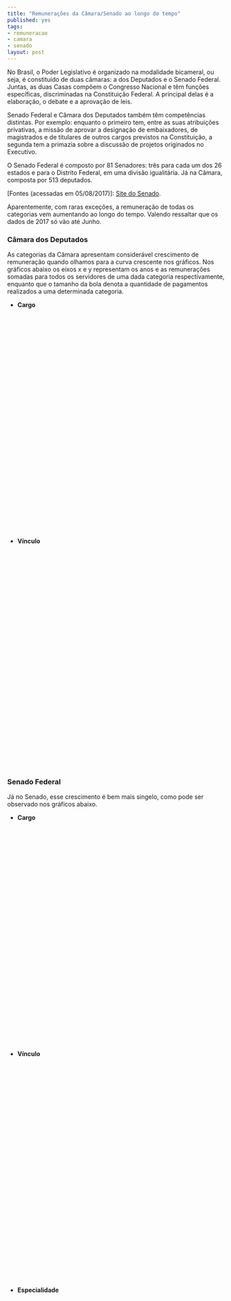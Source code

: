 ```yaml
---
title: "Remunerações da Câmara/Senado ao longo do tempo"
published: yes
tags:
- remuneracao
- camara
- senado
layout: post
---
```






No Brasil, o Poder Legislativo é organizado na modalidade bicameral, ou seja, é constituído de duas câmaras: a dos Deputados e o Senado Federal. Juntas, as duas Casas compõem o Congresso Nacional e têm funções específicas, discriminadas na Constituição Federal. A principal delas é a elaboração, o debate e a aprovação de leis.

Senado Federal e Câmara dos Deputados também têm competências distintas. Por exemplo: enquanto o primeiro tem, entre as suas atribuições privativas, a missão de aprovar a designação de embaixadores, de magistrados e de titulares de outros cargos previstos na Constituição, a segunda tem a primazia sobre a discussão de projetos originados no Executivo.

O Senado Federal é composto por 81 Senadores: três para cada um dos 26 estados e para o Distrito Federal, em uma divisão igualitária. Já na Câmara, composta por 513 deputados.

[Fontes (acessadas em 05/08/2017)]: [Site do Senado](https://www12.senado.leg.br/transparencia/laipergunta).

Aparentemente, com raras exceções, a remuneração de todas os categorias vem aumentando ao longo do tempo. Valendo ressaltar que os dados de 2017 só vão até Junho.

### **Câmara dos Deputados**

As categorias da Câmara apresentam considerável crescimento de remuneração quando olhamos para a curva crescente nos gráficos. Nos gráficos abaixo os eixos x e y representam os anos e as remunerações somadas para todos os servidores de uma dada categoria respectivamente, enquanto que o tamanho da bola denota a quantidade de pagamentos realizados a uma determinada categoria. 

* **Cargo**

<!--html_preserve--><div id="htmlwidget-5bb4c00353dfb2b6ae72" style="width:100%;height:500px;" class="highchart html-widget"></div>
<script type="application/json" data-for="htmlwidget-5bb4c00353dfb2b6ae72">{"x":{"hc_opts":{"title":{"text":null},"yAxis":{"title":{"text":"Valor da Remuneração (milhões R$)"},"type":"linear"},"credits":{"enabled":false},"exporting":{"enabled":false},"plotOptions":{"series":{"turboThreshold":0,"showInLegend":true,"marker":{"enabled":true}},"treemap":{"layoutAlgorithm":"squarified"},"bubble":{"minSize":5,"maxSize":25},"scatter":{"marker":{"symbol":"circle"}}},"annotationsOptions":{"enabledButtons":false},"tooltip":{"delayForDisplay":10,"pointFormat":"Valor: {point.y:.2f} <br> Quantidade de pagamentos: {point.avg_kincaid}"},"series":[{"name":"ANALISTA LEGISLATIVO","data":[{"d":"2012-01-01","name":"ANALISTA LEGISLATIVO","avg_kincaid":4588,"kincaid":123.89462069,"x":1325376000000,"y":123.89462069,"size":4588,"z":4588},{"d":"2013-01-01","name":"ANALISTA LEGISLATIVO","avg_kincaid":11307,"kincaid":316.99790974,"x":1356998400000,"y":316.99790974,"size":11307,"z":11307},{"d":"2014-01-01","name":"ANALISTA LEGISLATIVO","avg_kincaid":12047,"kincaid":358.33242684,"x":1388534400000,"y":358.33242684,"size":12047,"z":12047},{"d":"2015-01-01","name":"ANALISTA LEGISLATIVO","avg_kincaid":14126,"kincaid":466.64064704,"x":1420070400000,"y":466.64064704,"size":14126,"z":14126},{"d":"2016-01-01","name":"ANALISTA LEGISLATIVO","avg_kincaid":14811,"kincaid":487.75379089,"x":1451606400000,"y":487.75379089,"size":14811,"z":14811},{"d":"2017-01-01","name":"ANALISTA LEGISLATIVO","avg_kincaid":7835,"kincaid":278.76235312,"x":1483228800000,"y":278.76235312,"size":7835,"z":7835}],"type":"bubble"},{"name":"CARGO EM COMISSAO","data":[{"d":"2012-01-01","name":"CARGO EM COMISSAO","avg_kincaid":27,"kincaid":0.13996098,"x":1325376000000,"y":0.13996098,"size":27,"z":27},{"d":"2013-01-01","name":"CARGO EM COMISSAO","avg_kincaid":70,"kincaid":0.40872643,"x":1356998400000,"y":0.40872643,"size":70,"z":70},{"d":"2014-01-01","name":"CARGO EM COMISSAO","avg_kincaid":44,"kincaid":0.31203381,"x":1388534400000,"y":0.31203381,"size":44,"z":44},{"d":"2015-01-01","name":"CARGO EM COMISSAO","avg_kincaid":33,"kincaid":0.15461441,"x":1420070400000,"y":0.15461441,"size":33,"z":33},{"d":"2016-01-01","name":"CARGO EM COMISSAO","avg_kincaid":30,"kincaid":0.28034448,"x":1451606400000,"y":0.28034448,"size":30,"z":30},{"d":"2017-01-01","name":"CARGO EM COMISSAO","avg_kincaid":10,"kincaid":0.11247999,"x":1483228800000,"y":0.11247999,"size":10,"z":10}],"type":"bubble"},{"name":"DEPUTADO","data":[{"d":"2012-01-01","name":"DEPUTADO","avg_kincaid":748,"kincaid":22.03194775,"x":1325376000000,"y":22.03194775,"size":748,"z":748},{"d":"2013-01-01","name":"DEPUTADO","avg_kincaid":1739,"kincaid":52.4904465,"x":1356998400000,"y":52.4904465,"size":1739,"z":1739},{"d":"2014-01-01","name":"DEPUTADO","avg_kincaid":1708,"kincaid":47.7768733,"x":1388534400000,"y":47.7768733,"size":1708,"z":1708},{"d":"2015-01-01","name":"DEPUTADO","avg_kincaid":3839,"kincaid":136.21369157,"x":1420070400000,"y":136.21369157,"size":3839,"z":3839},{"d":"2016-01-01","name":"DEPUTADO","avg_kincaid":4484,"kincaid":154.09333998,"x":1451606400000,"y":154.09333998,"size":4484,"z":4484},{"d":"2017-01-01","name":"DEPUTADO","avg_kincaid":2946,"kincaid":101.73037856,"x":1483228800000,"y":101.73037856,"size":2946,"z":2946}],"type":"bubble"},{"name":"TECNICO LEGISLATIVO","data":[{"d":"2012-01-01","name":"TECNICO LEGISLATIVO","avg_kincaid":3816,"kincaid":76.45708965,"x":1325376000000,"y":76.45708965,"size":3816,"z":3816},{"d":"2013-01-01","name":"TECNICO LEGISLATIVO","avg_kincaid":8383,"kincaid":194.10940987,"x":1356998400000,"y":194.10940987,"size":8383,"z":8383},{"d":"2014-01-01","name":"TECNICO LEGISLATIVO","avg_kincaid":8477,"kincaid":210.61435241,"x":1388534400000,"y":210.61435241,"size":8477,"z":8477},{"d":"2015-01-01","name":"TECNICO LEGISLATIVO","avg_kincaid":9395,"kincaid":259.7539336,"x":1420070400000,"y":259.7539336,"size":9395,"z":9395},{"d":"2016-01-01","name":"TECNICO LEGISLATIVO","avg_kincaid":9551,"kincaid":264.12159985,"x":1451606400000,"y":264.12159985,"size":9551,"z":9551},{"d":"2017-01-01","name":"TECNICO LEGISLATIVO","avg_kincaid":4821,"kincaid":145.46431736,"x":1483228800000,"y":145.46431736,"size":4821,"z":4821}],"type":"bubble"}],"xAxis":{"type":"datetime","title":{"text":"Cargos"}}},"theme":{"chart":{"backgroundColor":"transparent"}},"conf_opts":{"global":{"Date":null,"VMLRadialGradientURL":"http =//code.highcharts.com/list(version)/gfx/vml-radial-gradient.png","canvasToolsURL":"http =//code.highcharts.com/list(version)/modules/canvas-tools.js","getTimezoneOffset":null,"timezoneOffset":0,"useUTC":true},"lang":{"contextButtonTitle":"Chart context menu","decimalPoint":".","downloadJPEG":"Download JPEG image","downloadPDF":"Download PDF document","downloadPNG":"Download PNG image","downloadSVG":"Download SVG vector image","drillUpText":"Back to {series.name}","invalidDate":null,"loading":"Loading...","months":["January","February","March","April","May","June","July","August","September","October","November","December"],"noData":"No data to display","numericSymbols":["k","M","G","T","P","E"],"printChart":"Print chart","resetZoom":"Reset zoom","resetZoomTitle":"Reset zoom level 1:1","shortMonths":["Jan","Feb","Mar","Apr","May","Jun","Jul","Aug","Sep","Oct","Nov","Dec"],"thousandsSep":" ","weekdays":["Sunday","Monday","Tuesday","Wednesday","Thursday","Friday","Saturday"]}},"type":"chart","fonts":[],"debug":false},"evals":[],"jsHooks":[]}</script><!--/html_preserve-->

* **Vínculo**

<!--html_preserve--><div id="htmlwidget-93136c06264fde204b73" style="width:100%;height:500px;" class="highchart html-widget"></div>
<script type="application/json" data-for="htmlwidget-93136c06264fde204b73">{"x":{"hc_opts":{"title":{"text":null},"yAxis":{"title":{"text":"Valor da Remuneração (milhões R$)"},"type":"linear"},"credits":{"enabled":false},"exporting":{"enabled":false},"plotOptions":{"series":{"turboThreshold":0,"showInLegend":true,"marker":{"enabled":true}},"treemap":{"layoutAlgorithm":"squarified"},"bubble":{"minSize":5,"maxSize":25},"scatter":{"marker":{"symbol":"circle"}}},"annotationsOptions":{"enabledButtons":false},"tooltip":{"delayForDisplay":10,"pointFormat":"Valor: {point.y:.2f} <br> Quantidade de pagamentos: {point.avg_kincaid}"},"series":[{"name":"APOSENTADORIA PARLAMENTAR","data":[{"d":"2012-01-01","name":"APOSENTADORIA PARLAMENTAR","avg_kincaid":8,"kincaid":0.11693468,"x":1325376000000,"y":0.11693468,"size":8,"z":8},{"d":"2013-01-01","name":"APOSENTADORIA PARLAMENTAR","avg_kincaid":13,"kincaid":0.18254185,"x":1356998400000,"y":0.18254185,"size":13,"z":13},{"d":"2014-01-01","name":"APOSENTADORIA PARLAMENTAR","avg_kincaid":27,"kincaid":0.3834644,"x":1388534400000,"y":0.3834644,"size":27,"z":27},{"d":"2015-01-01","name":"APOSENTADORIA PARLAMENTAR","avg_kincaid":22,"kincaid":0.44010299,"x":1420070400000,"y":0.44010299,"size":22,"z":22},{"d":"2016-01-01","name":"APOSENTADORIA PARLAMENTAR","avg_kincaid":17,"kincaid":0.37270405,"x":1451606400000,"y":0.37270405,"size":17,"z":17}],"type":"bubble"},{"name":"CARGO DE NATUREZA ESPECIAL","data":[{"d":"2012-01-01","name":"CARGO DE NATUREZA ESPECIAL","avg_kincaid":10,"kincaid":0.0581688,"x":1325376000000,"y":0.0581688,"size":10,"z":10},{"d":"2013-01-01","name":"CARGO DE NATUREZA ESPECIAL","avg_kincaid":23,"kincaid":0.11648413,"x":1356998400000,"y":0.11648413,"size":23,"z":23},{"d":"2014-01-01","name":"CARGO DE NATUREZA ESPECIAL","avg_kincaid":16,"kincaid":0.06847144,"x":1388534400000,"y":0.06847144,"size":16,"z":16},{"d":"2015-01-01","name":"CARGO DE NATUREZA ESPECIAL","avg_kincaid":16,"kincaid":0.07190124,"x":1420070400000,"y":0.07190124,"size":16,"z":16},{"d":"2016-01-01","name":"CARGO DE NATUREZA ESPECIAL","avg_kincaid":16,"kincaid":0.18057323,"x":1451606400000,"y":0.18057323,"size":16,"z":16},{"d":"2017-01-01","name":"CARGO DE NATUREZA ESPECIAL","avg_kincaid":5,"kincaid":0.06402554,"x":1483228800000,"y":0.06402554,"size":5,"z":5}],"type":"bubble"},{"name":"INATIVO","data":[{"d":"2012-01-01","name":"INATIVO","avg_kincaid":5,"kincaid":0.1044544,"x":1325376000000,"y":0.1044544,"size":5,"z":5},{"d":"2013-01-01","name":"INATIVO","avg_kincaid":26,"kincaid":0.64881447,"x":1356998400000,"y":0.64881447,"size":26,"z":26},{"d":"2014-01-01","name":"INATIVO","avg_kincaid":33,"kincaid":0.87240956,"x":1388534400000,"y":0.87240956,"size":33,"z":33},{"d":"2015-01-01","name":"INATIVO","avg_kincaid":26,"kincaid":0.75443978,"x":1420070400000,"y":0.75443978,"size":26,"z":26},{"d":"2016-01-01","name":"INATIVO","avg_kincaid":9,"kincaid":0.25278077,"x":1451606400000,"y":0.25278077,"size":9,"z":9},{"d":"2017-01-01","name":"INATIVO","avg_kincaid":8,"kincaid":0.22855411,"x":1483228800000,"y":0.22855411,"size":8,"z":8}],"type":"bubble"},{"name":"PARLAMENTAR","data":[{"d":"2012-01-01","name":"PARLAMENTAR","avg_kincaid":740,"kincaid":21.91501307,"x":1325376000000,"y":21.91501307,"size":740,"z":740},{"d":"2013-01-01","name":"PARLAMENTAR","avg_kincaid":1726,"kincaid":52.30790465,"x":1356998400000,"y":52.30790465,"size":1726,"z":1726},{"d":"2014-01-01","name":"PARLAMENTAR","avg_kincaid":1681,"kincaid":47.3934089,"x":1388534400000,"y":47.3934089,"size":1681,"z":1681},{"d":"2015-01-01","name":"PARLAMENTAR","avg_kincaid":3817,"kincaid":135.77358858,"x":1420070400000,"y":135.77358858,"size":3817,"z":3817},{"d":"2016-01-01","name":"PARLAMENTAR","avg_kincaid":4467,"kincaid":153.72063593,"x":1451606400000,"y":153.72063593,"size":4467,"z":4467},{"d":"2017-01-01","name":"PARLAMENTAR","avg_kincaid":2946,"kincaid":101.73037856,"x":1483228800000,"y":101.73037856,"size":2946,"z":2946}],"type":"bubble"},{"name":"PENSAO CIVIL","data":[{"d":"2012-01-01","name":"PENSAO CIVIL","avg_kincaid":6,"kincaid":0.06914808,"x":1325376000000,"y":0.06914808,"size":6,"z":6},{"d":"2013-01-01","name":"PENSAO CIVIL","avg_kincaid":16,"kincaid":0.21337269,"x":1356998400000,"y":0.21337269,"size":16,"z":16},{"d":"2014-01-01","name":"PENSAO CIVIL","avg_kincaid":15,"kincaid":0.19559919,"x":1388534400000,"y":0.19559919,"size":15,"z":15},{"d":"2015-01-01","name":"PENSAO CIVIL","avg_kincaid":17,"kincaid":0.22259537,"x":1420070400000,"y":0.22259537,"size":17,"z":17},{"d":"2016-01-01","name":"PENSAO CIVIL","avg_kincaid":20,"kincaid":0.29699375,"x":1451606400000,"y":0.29699375,"size":20,"z":20},{"d":"2017-01-01","name":"PENSAO CIVIL","avg_kincaid":12,"kincaid":0.19138594,"x":1483228800000,"y":0.19138594,"size":12,"z":12}],"type":"bubble"},{"name":"QUADRO EFETIVO","data":[{"d":"2012-01-01","name":"QUADRO EFETIVO","avg_kincaid":8393,"kincaid":200.17810786,"x":1325376000000,"y":200.17810786,"size":8393,"z":8393},{"d":"2013-01-01","name":"QUADRO EFETIVO","avg_kincaid":19648,"kincaid":510.24513245,"x":1356998400000,"y":510.24513245,"size":19648,"z":19648},{"d":"2014-01-01","name":"QUADRO EFETIVO","avg_kincaid":20476,"kincaid":567.8787705,"x":1388534400000,"y":567.8787705,"size":20476,"z":20476},{"d":"2015-01-01","name":"QUADRO EFETIVO","avg_kincaid":23478,"kincaid":725.41754549,"x":1420070400000,"y":725.41754549,"size":23478,"z":23478},{"d":"2016-01-01","name":"QUADRO EFETIVO","avg_kincaid":24333,"kincaid":751.32561622,"x":1451606400000,"y":751.32561622,"size":24333,"z":24333},{"d":"2017-01-01","name":"QUADRO EFETIVO","avg_kincaid":12636,"kincaid":423.80673043,"x":1483228800000,"y":423.80673043,"size":12636,"z":12636}],"type":"bubble"},{"name":"SECRETARIO PARLAMENTAR","data":[{"d":"2012-01-01","name":"SECRETARIO PARLAMENTAR","avg_kincaid":12,"kincaid":0.07456109,"x":1325376000000,"y":0.07456109,"size":12,"z":12},{"d":"2013-01-01","name":"SECRETARIO PARLAMENTAR","avg_kincaid":31,"kincaid":0.26694296,"x":1356998400000,"y":0.26694296,"size":31,"z":31},{"d":"2014-01-01","name":"SECRETARIO PARLAMENTAR","avg_kincaid":28,"kincaid":0.24356237,"x":1388534400000,"y":0.24356237,"size":28,"z":28},{"d":"2015-01-01","name":"SECRETARIO PARLAMENTAR","avg_kincaid":17,"kincaid":0.08271317,"x":1420070400000,"y":0.08271317,"size":17,"z":17},{"d":"2016-01-01","name":"SECRETARIO PARLAMENTAR","avg_kincaid":14,"kincaid":0.09977125,"x":1451606400000,"y":0.09977125,"size":14,"z":14},{"d":"2017-01-01","name":"SECRETARIO PARLAMENTAR","avg_kincaid":5,"kincaid":0.04845445,"x":1483228800000,"y":0.04845445,"size":5,"z":5}],"type":"bubble"},{"name":"SECRETARIO PARLAMENTAR REQUISITADO","data":[{"d":"2012-01-01","name":"SECRETARIO PARLAMENTAR REQUISITADO","avg_kincaid":5,"kincaid":0.00723109,"x":1325376000000,"y":0.00723109,"size":5,"z":5},{"d":"2013-01-01","name":"SECRETARIO PARLAMENTAR REQUISITADO","avg_kincaid":16,"kincaid":0.02529934,"x":1356998400000,"y":0.02529934,"size":16,"z":16}],"type":"bubble"}],"xAxis":{"type":"datetime","title":{"text":"Vínculo"}}},"theme":{"chart":{"backgroundColor":"transparent"}},"conf_opts":{"global":{"Date":null,"VMLRadialGradientURL":"http =//code.highcharts.com/list(version)/gfx/vml-radial-gradient.png","canvasToolsURL":"http =//code.highcharts.com/list(version)/modules/canvas-tools.js","getTimezoneOffset":null,"timezoneOffset":0,"useUTC":true},"lang":{"contextButtonTitle":"Chart context menu","decimalPoint":".","downloadJPEG":"Download JPEG image","downloadPDF":"Download PDF document","downloadPNG":"Download PNG image","downloadSVG":"Download SVG vector image","drillUpText":"Back to {series.name}","invalidDate":null,"loading":"Loading...","months":["January","February","March","April","May","June","July","August","September","October","November","December"],"noData":"No data to display","numericSymbols":["k","M","G","T","P","E"],"printChart":"Print chart","resetZoom":"Reset zoom","resetZoomTitle":"Reset zoom level 1:1","shortMonths":["Jan","Feb","Mar","Apr","May","Jun","Jul","Aug","Sep","Oct","Nov","Dec"],"thousandsSep":" ","weekdays":["Sunday","Monday","Tuesday","Wednesday","Thursday","Friday","Saturday"]}},"type":"chart","fonts":[],"debug":false},"evals":[],"jsHooks":[]}</script><!--/html_preserve-->

### **Senado Federal**

Já no Senado, esse crescimento é bem mais singelo, como pode ser observado nos gráficos abaixo.

* **Cargo**

<!--html_preserve--><div id="htmlwidget-b04049b7447c2287f3e4" style="width:100%;height:500px;" class="highchart html-widget"></div>
<script type="application/json" data-for="htmlwidget-b04049b7447c2287f3e4">{"x":{"hc_opts":{"title":{"text":null},"yAxis":{"title":{"text":"Valor da Remuneração (milhões R$)"},"type":"linear"},"credits":{"enabled":false},"exporting":{"enabled":false},"plotOptions":{"series":{"turboThreshold":0,"showInLegend":true,"marker":{"enabled":true}},"treemap":{"layoutAlgorithm":"squarified"},"bubble":{"minSize":5,"maxSize":25},"scatter":{"marker":{"symbol":"circle"}}},"annotationsOptions":{"enabledButtons":false},"tooltip":{"delayForDisplay":10,"pointFormat":"Valor: {point.y:.2f} <br> Quantidade de pagamentos: {point.avg_kincaid}"},"series":[{"name":"ADVOGADO","data":[{"d":"2013-01-01","name":"ADVOGADO","avg_kincaid":396,"kincaid":8.73258617,"x":1356998400000,"y":8.73258617,"size":396,"z":396},{"d":"2014-01-01","name":"ADVOGADO","avg_kincaid":396,"kincaid":9.17343126,"x":1388534400000,"y":9.17343126,"size":396,"z":396},{"d":"2015-01-01","name":"ADVOGADO","avg_kincaid":363,"kincaid":9.05329285,"x":1420070400000,"y":9.05329285,"size":363,"z":363},{"d":"2016-01-01","name":"ADVOGADO","avg_kincaid":396,"kincaid":9.78336902,"x":1451606400000,"y":9.78336902,"size":396,"z":396},{"d":"2017-01-01","name":"ADVOGADO","avg_kincaid":198,"kincaid":5.42988194,"x":1483228800000,"y":5.42988194,"size":198,"z":198}],"type":"bubble"},{"name":"ANALISTA LEGISLATIVO","data":[{"d":"2013-01-01","name":"ANALISTA LEGISLATIVO","avg_kincaid":29781,"kincaid":662.64595788,"x":1356998400000,"y":662.64595788,"size":29781,"z":29781},{"d":"2014-01-01","name":"ANALISTA LEGISLATIVO","avg_kincaid":30678,"kincaid":698.56168925,"x":1388534400000,"y":698.56168925,"size":30678,"z":30678},{"d":"2015-01-01","name":"ANALISTA LEGISLATIVO","avg_kincaid":28825,"kincaid":718.94570512,"x":1420070400000,"y":718.94570512,"size":28825,"z":28825},{"d":"2016-01-01","name":"ANALISTA LEGISLATIVO","avg_kincaid":31474,"kincaid":804.86017581,"x":1451606400000,"y":804.86017581,"size":31474,"z":31474},{"d":"2017-01-01","name":"ANALISTA LEGISLATIVO","avg_kincaid":15731,"kincaid":445.61875989,"x":1483228800000,"y":445.61875989,"size":15731,"z":15731}],"type":"bubble"},{"name":"AUXILIAR LEGISLATIVO","data":[{"d":"2013-01-01","name":"AUXILIAR LEGISLATIVO","avg_kincaid":852,"kincaid":15.51823046,"x":1356998400000,"y":15.51823046,"size":852,"z":852},{"d":"2014-01-01","name":"AUXILIAR LEGISLATIVO","avg_kincaid":852,"kincaid":16.1592185,"x":1388534400000,"y":16.1592185,"size":852,"z":852},{"d":"2015-01-01","name":"AUXILIAR LEGISLATIVO","avg_kincaid":781,"kincaid":16.22789898,"x":1420070400000,"y":16.22789898,"size":781,"z":781},{"d":"2016-01-01","name":"AUXILIAR LEGISLATIVO","avg_kincaid":852,"kincaid":19.00528578,"x":1451606400000,"y":19.00528578,"size":852,"z":852},{"d":"2017-01-01","name":"AUXILIAR LEGISLATIVO","avg_kincaid":426,"kincaid":10.3490952,"x":1483228800000,"y":10.3490952,"size":426,"z":426}],"type":"bubble"},{"name":"CARGO EM COMISSÃO","data":[{"d":"2013-01-01","name":"CARGO EM COMISSÃO","avg_kincaid":16427,"kincaid":100.91791467,"x":1356998400000,"y":100.91791467,"size":16427,"z":16427},{"d":"2014-01-01","name":"CARGO EM COMISSÃO","avg_kincaid":18434,"kincaid":119.30959212,"x":1388534400000,"y":119.30959212,"size":18434,"z":18434},{"d":"2015-01-01","name":"CARGO EM COMISSÃO","avg_kincaid":25387,"kincaid":171.81975836,"x":1420070400000,"y":171.81975836,"size":25387,"z":25387},{"d":"2016-01-01","name":"CARGO EM COMISSÃO","avg_kincaid":33753,"kincaid":231.80406765,"x":1451606400000,"y":231.80406765,"size":33753,"z":33753},{"d":"2017-01-01","name":"CARGO EM COMISSÃO","avg_kincaid":19938,"kincaid":149.82333591,"x":1483228800000,"y":149.82333591,"size":19938,"z":19938}],"type":"bubble"},{"name":"CARGO ISOLADO","data":[{"d":"2013-01-01","name":"CARGO ISOLADO","avg_kincaid":60,"kincaid":1.48991189,"x":1356998400000,"y":1.48991189,"size":60,"z":60},{"d":"2014-01-01","name":"CARGO ISOLADO","avg_kincaid":60,"kincaid":1.54700766,"x":1388534400000,"y":1.54700766,"size":60,"z":60},{"d":"2015-01-01","name":"CARGO ISOLADO","avg_kincaid":55,"kincaid":1.60581387,"x":1420070400000,"y":1.60581387,"size":55,"z":55},{"d":"2016-01-01","name":"CARGO ISOLADO","avg_kincaid":54,"kincaid":1.5237242,"x":1451606400000,"y":1.5237242,"size":54,"z":54},{"d":"2017-01-01","name":"CARGO ISOLADO","avg_kincaid":24,"kincaid":0.69600902,"x":1483228800000,"y":0.69600902,"size":24,"z":24}],"type":"bubble"},{"name":"CONSULTOR LEGISLATIVO","data":[{"d":"2013-01-01","name":"CONSULTOR LEGISLATIVO","avg_kincaid":3967,"kincaid":90.51315997,"x":1356998400000,"y":90.51315997,"size":3967,"z":3967},{"d":"2014-01-01","name":"CONSULTOR LEGISLATIVO","avg_kincaid":4559,"kincaid":106.61189083,"x":1388534400000,"y":106.61189083,"size":4559,"z":4559},{"d":"2015-01-01","name":"CONSULTOR LEGISLATIVO","avg_kincaid":4489,"kincaid":115.97823129,"x":1420070400000,"y":115.97823129,"size":4489,"z":4489},{"d":"2016-01-01","name":"CONSULTOR LEGISLATIVO","avg_kincaid":4896,"kincaid":127.45898685,"x":1451606400000,"y":127.45898685,"size":4896,"z":4896},{"d":"2017-01-01","name":"CONSULTOR LEGISLATIVO","avg_kincaid":2448,"kincaid":70.52303389,"x":1483228800000,"y":70.52303389,"size":2448,"z":2448}],"type":"bubble"},{"name":"IPC","data":[{"d":"2013-01-01","name":"IPC","avg_kincaid":4363,"kincaid":2.13738768,"x":1356998400000,"y":2.13738768,"size":4363,"z":4363},{"d":"2014-01-01","name":"IPC","avg_kincaid":4368,"kincaid":2.48341326,"x":1388534400000,"y":2.48341326,"size":4368,"z":4368},{"d":"2015-01-01","name":"IPC","avg_kincaid":4004,"kincaid":3.03610871,"x":1420070400000,"y":3.03610871,"size":4004,"z":4004},{"d":"2016-01-01","name":"IPC","avg_kincaid":4367,"kincaid":3.14165345,"x":1451606400000,"y":3.14165345,"size":4367,"z":4367},{"d":"2017-01-01","name":"IPC","avg_kincaid":2184,"kincaid":1.67998189,"x":1483228800000,"y":1.67998189,"size":2184,"z":2184}],"type":"bubble"},{"name":"SECRETÁRIO PARLAMENTAR","data":[{"d":"2013-01-01","name":"SECRETÁRIO PARLAMENTAR","avg_kincaid":84,"kincaid":1.53072339,"x":1356998400000,"y":1.53072339,"size":84,"z":84},{"d":"2014-01-01","name":"SECRETÁRIO PARLAMENTAR","avg_kincaid":84,"kincaid":1.57636841,"x":1388534400000,"y":1.57636841,"size":84,"z":84},{"d":"2015-01-01","name":"SECRETÁRIO PARLAMENTAR","avg_kincaid":77,"kincaid":1.45619389,"x":1420070400000,"y":1.45619389,"size":77,"z":77},{"d":"2016-01-01","name":"SECRETÁRIO PARLAMENTAR","avg_kincaid":84,"kincaid":1.62488551,"x":1451606400000,"y":1.62488551,"size":84,"z":84},{"d":"2017-01-01","name":"SECRETÁRIO PARLAMENTAR","avg_kincaid":42,"kincaid":0.9190112,"x":1483228800000,"y":0.9190112,"size":42,"z":42}],"type":"bubble"},{"name":"TECNICO LEGISLATIVO","data":[{"d":"2013-01-01","name":"TECNICO LEGISLATIVO","avg_kincaid":32726,"kincaid":643.14145554,"x":1356998400000,"y":643.14145554,"size":32726,"z":32726},{"d":"2014-01-01","name":"TECNICO LEGISLATIVO","avg_kincaid":33292,"kincaid":667.76828158,"x":1388534400000,"y":667.76828158,"size":33292,"z":33292},{"d":"2015-01-01","name":"TECNICO LEGISLATIVO","avg_kincaid":31001,"kincaid":655.080967,"x":1420070400000,"y":655.080967,"size":31001,"z":31001},{"d":"2016-01-01","name":"TECNICO LEGISLATIVO","avg_kincaid":33822,"kincaid":734.77945044,"x":1451606400000,"y":734.77945044,"size":33822,"z":33822},{"d":"2017-01-01","name":"TECNICO LEGISLATIVO","avg_kincaid":16904,"kincaid":418.42303687,"x":1483228800000,"y":418.42303687,"size":16904,"z":16904}],"type":"bubble"}],"xAxis":{"type":"datetime","title":{"text":"Cargo"}}},"theme":{"chart":{"backgroundColor":"transparent"}},"conf_opts":{"global":{"Date":null,"VMLRadialGradientURL":"http =//code.highcharts.com/list(version)/gfx/vml-radial-gradient.png","canvasToolsURL":"http =//code.highcharts.com/list(version)/modules/canvas-tools.js","getTimezoneOffset":null,"timezoneOffset":0,"useUTC":true},"lang":{"contextButtonTitle":"Chart context menu","decimalPoint":".","downloadJPEG":"Download JPEG image","downloadPDF":"Download PDF document","downloadPNG":"Download PNG image","downloadSVG":"Download SVG vector image","drillUpText":"Back to {series.name}","invalidDate":null,"loading":"Loading...","months":["January","February","March","April","May","June","July","August","September","October","November","December"],"noData":"No data to display","numericSymbols":["k","M","G","T","P","E"],"printChart":"Print chart","resetZoom":"Reset zoom","resetZoomTitle":"Reset zoom level 1:1","shortMonths":["Jan","Feb","Mar","Apr","May","Jun","Jul","Aug","Sep","Oct","Nov","Dec"],"thousandsSep":" ","weekdays":["Sunday","Monday","Tuesday","Wednesday","Thursday","Friday","Saturday"]}},"type":"chart","fonts":[],"debug":false},"evals":[],"jsHooks":[]}</script><!--/html_preserve-->

* **Vínculo**

<!--html_preserve--><div id="htmlwidget-9e39caa7f1cbb3193ec0" style="width:100%;height:500px;" class="highchart html-widget"></div>
<script type="application/json" data-for="htmlwidget-9e39caa7f1cbb3193ec0">{"x":{"hc_opts":{"title":{"text":null},"yAxis":{"title":{"text":"Valor da Remuneração (milhões R$)"},"type":"linear"},"credits":{"enabled":false},"exporting":{"enabled":false},"plotOptions":{"series":{"turboThreshold":0,"showInLegend":true,"marker":{"enabled":true}},"treemap":{"layoutAlgorithm":"squarified"},"bubble":{"minSize":5,"maxSize":25},"scatter":{"marker":{"symbol":"circle"}}},"annotationsOptions":{"enabledButtons":false},"tooltip":{"delayForDisplay":10,"pointFormat":"Valor: {point.y:.2f} <br> Quantidade de pagamentos: {point.avg_kincaid}"},"series":[{"name":"COMISSIONADO","data":[{"d":"2013-01-01","name":"COMISSIONADO","avg_kincaid":16427,"kincaid":100.91791467,"x":1356998400000,"y":100.91791467,"size":16427,"z":16427},{"d":"2014-01-01","name":"COMISSIONADO","avg_kincaid":18434,"kincaid":119.30959212,"x":1388534400000,"y":119.30959212,"size":18434,"z":18434},{"d":"2015-01-01","name":"COMISSIONADO","avg_kincaid":25387,"kincaid":171.81975836,"x":1420070400000,"y":171.81975836,"size":25387,"z":25387},{"d":"2016-01-01","name":"COMISSIONADO","avg_kincaid":33753,"kincaid":231.80406765,"x":1451606400000,"y":231.80406765,"size":33753,"z":33753},{"d":"2017-01-01","name":"COMISSIONADO","avg_kincaid":19938,"kincaid":149.82333591,"x":1483228800000,"y":149.82333591,"size":19938,"z":19938}],"type":"bubble"},{"name":"EFETIVO","data":[{"d":"2013-01-01","name":"EFETIVO","avg_kincaid":72229,"kincaid":1425.70941298,"x":1356998400000,"y":1425.70941298,"size":72229,"z":72229},{"d":"2014-01-01","name":"EFETIVO","avg_kincaid":74289,"kincaid":1503.88130075,"x":1388534400000,"y":1503.88130075,"size":74289,"z":74289},{"d":"2015-01-01","name":"EFETIVO","avg_kincaid":69595,"kincaid":1521.38421171,"x":1420070400000,"y":1521.38421171,"size":69595,"z":69595},{"d":"2016-01-01","name":"EFETIVO","avg_kincaid":75945,"kincaid":1702.17753106,"x":1451606400000,"y":1702.17753106,"size":75945,"z":75945},{"d":"2017-01-01","name":"EFETIVO","avg_kincaid":37957,"kincaid":953.6388099,"x":1483228800000,"y":953.6388099,"size":37957,"z":37957}],"type":"bubble"}],"xAxis":{"type":"datetime","title":{"text":"Vínculo"}}},"theme":{"chart":{"backgroundColor":"transparent"}},"conf_opts":{"global":{"Date":null,"VMLRadialGradientURL":"http =//code.highcharts.com/list(version)/gfx/vml-radial-gradient.png","canvasToolsURL":"http =//code.highcharts.com/list(version)/modules/canvas-tools.js","getTimezoneOffset":null,"timezoneOffset":0,"useUTC":true},"lang":{"contextButtonTitle":"Chart context menu","decimalPoint":".","downloadJPEG":"Download JPEG image","downloadPDF":"Download PDF document","downloadPNG":"Download PNG image","downloadSVG":"Download SVG vector image","drillUpText":"Back to {series.name}","invalidDate":null,"loading":"Loading...","months":["January","February","March","April","May","June","July","August","September","October","November","December"],"noData":"No data to display","numericSymbols":["k","M","G","T","P","E"],"printChart":"Print chart","resetZoom":"Reset zoom","resetZoomTitle":"Reset zoom level 1:1","shortMonths":["Jan","Feb","Mar","Apr","May","Jun","Jul","Aug","Sep","Oct","Nov","Dec"],"thousandsSep":" ","weekdays":["Sunday","Monday","Tuesday","Wednesday","Thursday","Friday","Saturday"]}},"type":"chart","fonts":[],"debug":false},"evals":[],"jsHooks":[]}</script><!--/html_preserve-->

* **Especialidade**



<!--html_preserve--><div id="htmlwidget-357bd25d3d183dbb283e" style="width:100%;height:500px;" class="highchart html-widget"></div>
<script type="application/json" data-for="htmlwidget-357bd25d3d183dbb283e">{"x":{"hc_opts":{"title":{"text":null},"yAxis":{"title":{"text":"Valor da Remuneração (milhões R$)"},"type":"linear"},"credits":{"enabled":false},"exporting":{"enabled":false},"plotOptions":{"series":{"turboThreshold":0,"showInLegend":true,"marker":{"enabled":true}},"treemap":{"layoutAlgorithm":"squarified"},"bubble":{"minSize":5,"maxSize":25},"scatter":{"marker":{"symbol":"circle"}}},"annotationsOptions":{"enabledButtons":false},"tooltip":{"delayForDisplay":10,"pointFormat":"Valor: {point.y:.2f} <br> Quantidade de pagamentos: {point.avg_kincaid}"},"series":[{"name":"ADMINISTRAÇÃO","data":[{"d":"2013-01-01","name":"ADMINISTRAÇÃO","avg_kincaid":9309,"kincaid":193.46704198,"x":1356998400000,"y":193.46704198,"size":9309,"z":9309},{"d":"2014-01-01","name":"ADMINISTRAÇÃO","avg_kincaid":9663,"kincaid":206.50204633,"x":1388534400000,"y":206.50204633,"size":9663,"z":9663},{"d":"2015-01-01","name":"ADMINISTRAÇÃO","avg_kincaid":9123,"kincaid":208.04082858,"x":1420070400000,"y":208.04082858,"size":9123,"z":9123},{"d":"2016-01-01","name":"ADMINISTRAÇÃO","avg_kincaid":9962,"kincaid":235.11253684,"x":1451606400000,"y":235.11253684,"size":9962,"z":9962},{"d":"2017-01-01","name":"ADMINISTRAÇÃO","avg_kincaid":4975,"kincaid":131.38821437,"x":1483228800000,"y":131.38821437,"size":4975,"z":4975}],"type":"bubble"},{"name":"INFORMÁTICA LEGISLATIVA","data":[{"d":"2013-01-01","name":"INFORMÁTICA LEGISLATIVA","avg_kincaid":5801,"kincaid":124.53717324,"x":1356998400000,"y":124.53717324,"size":5801,"z":5801},{"d":"2014-01-01","name":"INFORMÁTICA LEGISLATIVA","avg_kincaid":5995,"kincaid":130.92696749,"x":1388534400000,"y":130.92696749,"size":5995,"z":5995},{"d":"2015-01-01","name":"INFORMÁTICA LEGISLATIVA","avg_kincaid":5611,"kincaid":133.22890224,"x":1420070400000,"y":133.22890224,"size":5611,"z":5611},{"d":"2016-01-01","name":"INFORMÁTICA LEGISLATIVA","avg_kincaid":6123,"kincaid":149.67866735,"x":1451606400000,"y":149.67866735,"size":6123,"z":6123},{"d":"2017-01-01","name":"INFORMÁTICA LEGISLATIVA","avg_kincaid":3060,"kincaid":86.15348034,"x":1483228800000,"y":86.15348034,"size":3060,"z":3060}],"type":"bubble"},{"name":"POLICIAL LEGISLATIVO FEDERAL","data":[{"d":"2013-01-01","name":"POLICIAL LEGISLATIVO FEDERAL","avg_kincaid":5171,"kincaid":101.9755305,"x":1356998400000,"y":101.9755305,"size":5171,"z":5171},{"d":"2014-01-01","name":"POLICIAL LEGISLATIVO FEDERAL","avg_kincaid":5402,"kincaid":107.93169141,"x":1388534400000,"y":107.93169141,"size":5402,"z":5402},{"d":"2015-01-01","name":"POLICIAL LEGISLATIVO FEDERAL","avg_kincaid":5179,"kincaid":109.19467915,"x":1420070400000,"y":109.19467915,"size":5179,"z":5179},{"d":"2016-01-01","name":"POLICIAL LEGISLATIVO FEDERAL","avg_kincaid":5649,"kincaid":122.92352802,"x":1451606400000,"y":122.92352802,"size":5649,"z":5649},{"d":"2017-01-01","name":"POLICIAL LEGISLATIVO FEDERAL","avg_kincaid":2826,"kincaid":67.37130916,"x":1483228800000,"y":67.37130916,"size":2826,"z":2826}],"type":"bubble"},{"name":"PROCESSO INDUSTRIAL GRÁFICO","data":[{"d":"2013-01-01","name":"PROCESSO INDUSTRIAL GRÁFICO","avg_kincaid":7044,"kincaid":149.77517289,"x":1356998400000,"y":149.77517289,"size":7044,"z":7044},{"d":"2014-01-01","name":"PROCESSO INDUSTRIAL GRÁFICO","avg_kincaid":7074,"kincaid":151.95879362,"x":1388534400000,"y":151.95879362,"size":7074,"z":7074},{"d":"2015-01-01","name":"PROCESSO INDUSTRIAL GRÁFICO","avg_kincaid":6496,"kincaid":146.78908764,"x":1420070400000,"y":146.78908764,"size":6496,"z":6496},{"d":"2016-01-01","name":"PROCESSO INDUSTRIAL GRÁFICO","avg_kincaid":7088,"kincaid":165.67141321,"x":1451606400000,"y":165.67141321,"size":7088,"z":7088},{"d":"2017-01-01","name":"PROCESSO INDUSTRIAL GRÁFICO","avg_kincaid":3545,"kincaid":92.0710655,"x":1483228800000,"y":92.0710655,"size":3545,"z":3545}],"type":"bubble"},{"name":"PROCESSO LEGISLATIVO","data":[{"d":"2013-01-01","name":"PROCESSO LEGISLATIVO","avg_kincaid":18595,"kincaid":404.23270401,"x":1356998400000,"y":404.23270401,"size":18595,"z":18595},{"d":"2014-01-01","name":"PROCESSO LEGISLATIVO","avg_kincaid":18900,"kincaid":421.16499009,"x":1388534400000,"y":421.16499009,"size":18900,"z":18900},{"d":"2015-01-01","name":"PROCESSO LEGISLATIVO","avg_kincaid":17576,"kincaid":425.06923062,"x":1420070400000,"y":425.06923062,"size":17576,"z":17576},{"d":"2016-01-01","name":"PROCESSO LEGISLATIVO","avg_kincaid":19182,"kincaid":470.82771137,"x":1451606400000,"y":470.82771137,"size":19182,"z":19182},{"d":"2017-01-01","name":"PROCESSO LEGISLATIVO","avg_kincaid":9580,"kincaid":262.06980664,"x":1483228800000,"y":262.06980664,"size":9580,"z":9580}],"type":"bubble"}],"xAxis":{"type":"datetime","title":{"text":"Especialidade"}}},"theme":{"chart":{"backgroundColor":"transparent"}},"conf_opts":{"global":{"Date":null,"VMLRadialGradientURL":"http =//code.highcharts.com/list(version)/gfx/vml-radial-gradient.png","canvasToolsURL":"http =//code.highcharts.com/list(version)/modules/canvas-tools.js","getTimezoneOffset":null,"timezoneOffset":0,"useUTC":true},"lang":{"contextButtonTitle":"Chart context menu","decimalPoint":".","downloadJPEG":"Download JPEG image","downloadPDF":"Download PDF document","downloadPNG":"Download PNG image","downloadSVG":"Download SVG vector image","drillUpText":"Back to {series.name}","invalidDate":null,"loading":"Loading...","months":["January","February","March","April","May","June","July","August","September","October","November","December"],"noData":"No data to display","numericSymbols":["k","M","G","T","P","E"],"printChart":"Print chart","resetZoom":"Reset zoom","resetZoomTitle":"Reset zoom level 1:1","shortMonths":["Jan","Feb","Mar","Apr","May","Jun","Jul","Aug","Sep","Oct","Nov","Dec"],"thousandsSep":" ","weekdays":["Sunday","Monday","Tuesday","Wednesday","Thursday","Friday","Saturday"]}},"type":"chart","fonts":[],"debug":false},"evals":[],"jsHooks":[]}</script><!--/html_preserve-->
